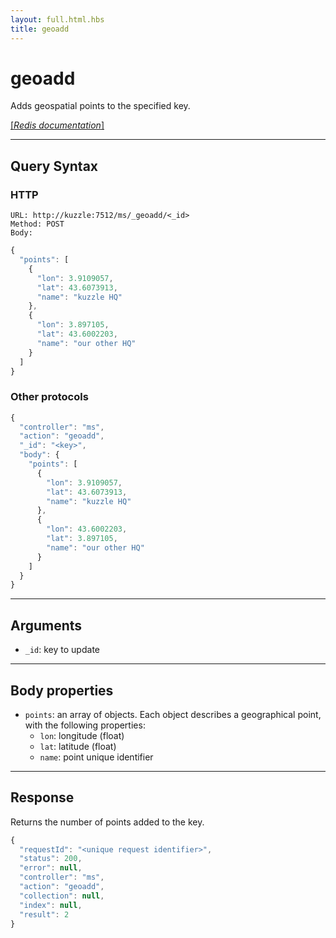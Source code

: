 ```yaml
---
layout: full.html.hbs
title: geoadd
---
```


# geoadd

Adds geospatial points to the specified key.

[[_Redis documentation_]](https://redis.io/commands/geoadd)

---

## Query Syntax

### HTTP

```http
URL: http://kuzzle:7512/ms/_geoadd/<_id>
Method: POST  
Body:
```

```js
{
  "points": [
    {
      "lon": 3.9109057,
      "lat": 43.6073913,
      "name": "kuzzle HQ"
    },
    {
      "lon": 3.897105,
      "lat": 43.6002203, 
      "name": "our other HQ"
    }
  ]
}
```

### Other protocols

```js
{
  "controller": "ms",
  "action": "geoadd",
  "_id": "<key>",
  "body": {
    "points": [
      {
        "lon": 3.9109057,
        "lat": 43.6073913,
        "name": "kuzzle HQ"
      },
      {
        "lon": 43.6002203, 
        "lat": 3.897105,
        "name": "our other HQ"
      }
    ]
  }
}
```

---

## Arguments

* `_id`: key to update

---

## Body properties

* `points`: an array of objects. Each object describes a geographical point, with the following properties:
  * `lon`: longitude (float)
  * `lat`: latitude (float)
  * `name`: point unique identifier

---

## Response

Returns the number of points added to the key.

```javascript
{
  "requestId": "<unique request identifier>",
  "status": 200,
  "error": null,
  "controller": "ms",
  "action": "geoadd",
  "collection": null,
  "index": null,
  "result": 2
}
```

